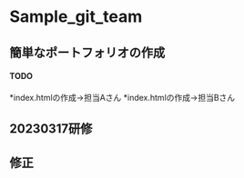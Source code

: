 # Sample_git_team

## 簡単なポートフォリオの作成
#### TODO

*index.htmlの作成->担当Aさん
*index.htmlの作成->担当Bさん

## 20230317研修

####

## 修正
